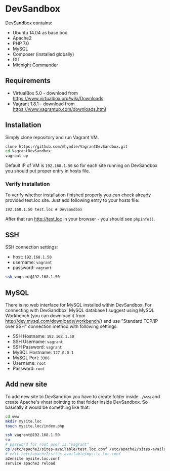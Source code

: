 # DevSandbox
DevSandbox contains:
- Ubuntu 14.04 as base box
- Apache2
- PHP 7.0
- MySQL
- Composer (installed globally)
- GIT
- Midnight Commander

## Requirements
- VirtualBox 5.0 - download from https://www.virtualbox.org/wiki/Downloads
- Vagrant 1.8.1 - download from https://www.vagrantup.com/downloads.html

## Installation
Simply clone repository and run Vagrant VM.
```bash
clone https://github.com/mhyndle/VagrantDevSandbox.git
cd VagrantDevSandbox
vagrant up
```
Default IP of VM is `192.168.1.50` so for each site running on DevSandbox you should put proper entry in hosts file.

### Verify installation
To verify whether installation finished properly you can check already provided test.loc site.
Just add following entry to your hosts file:
```
192.168.1.50 test.loc # DevSandbox
```
After that run http://test.loc in your browser - you should see `phpinfo()`.

## SSH
SSH connection settings:
- host: `192.168.1.50`
- username: `vagrant`
- password: `vagrant`

```bash
ssh vagrant@192.168.1.50
```

## MySQL
There is no web interface for MySQL installed within DevSandbox. For connecting with DevSandbox' MySQL database I suggest
using MySQL Workbench (you can download it from http://dev.mysql.com/downloads/workbench/) and use 
"Standard TCP/IP over SSH" connection method with following settings:
- SSH Hostname: `192.168.1.50`
- SSH Username: `vagrant`
- SSH Password: `vagrant`
- MySQL Hostname: `127.0.0.1`
- MySQL Port: `3306`
- Username: `root`
- Password: `root`

## Add new site
To add new site to DevSandbox you have to create folder inside `./www` and create Apache's vhost pointing to that folder inside DevSandbox.
So basically it would be something like that:
```bash
cd www
mkdir mysite.loc
touch mysite.loc/index.php

ssh vagrant@192.168.1.50
su
# password for root user is "vagrant"
cp /etc/apache2/sites-available/test.loc.conf /etc/apache2/sites-available/mysite.loc.conf
# edit /etc/apache2/sites-available/mysite.loc.conf
a2ensite mysite.loc.conf
service apache2 reload
```

